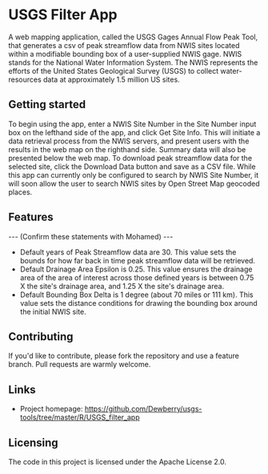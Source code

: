 # USGS Filter App

A web mapping application, called the USGS Gages Annual Flow Peak Tool, that generates a csv of peak streamflow data from NWIS sites located within a modifiable bounding box of a user-supplied NWIS gage.
NWIS stands for the National Water Information System. The NWIS represents the efforts of the United States Geological Survey (USGS) to collect water-resources data at approximately 1.5 million US sites.

## Getting started
To begin using the app, enter a NWIS Site Number in the Site Number input box on the lefthand side of the app, and click Get Site Info.
This will initiate a data retrieval process from the NWIS servers, and present users with the results in the web map on the righthand side.
Summary data will also be presented below the web map. To download peak streamflow data for the selected site, click the Download Data button and save as a CSV file.
While this app can currently only be configured to search by NWIS Site Number, it will soon allow the user to search NWIS sites by Open Street Map geocoded places.

## Features
--- (Confirm these statements with Mohamed) ---
- Default years of Peak Streamflow data are 30. This value sets the bounds for how far back in time peak streamflow data will be retrieved.
- Default Drainage Area Epsilon is 0.25. This value ensures the drainage area of the area of interest across those defined years is between 0.75 X the site's drainage area, and 1.25 X the site's drainage area.
- Default Bounding Box Delta is 1 degree (about 70 miles or 111 km). This value sets the distance conditions for drawing the bounding box around the initial NWIS site.

## Contributing

If you'd like to contribute, please fork the repository and use a feature
branch. Pull requests are warmly welcome.

## Links

- Project homepage: https://github.com/Dewberry/usgs-tools/tree/master/R/USGS_filter_app

## Licensing

The code in this project is licensed under the Apache License 2.0.

<!-- ![Dewberry](https://static1.squarespace.com/static/591216d0197aeaf88cc00895/5934d5d915cf7dc475a10fff/59762a6f59cc6804bf09a4b6/1500916339088/logo-dewberry.png)
![USGS](https://upload.wikimedia.org/wikipedia/commons/0/08/USGS_logo.png) -->
